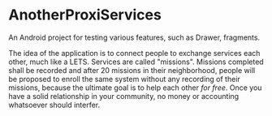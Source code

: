 # AnotherProxiServices
An Android project for testing various features, such as Drawer, fragments.

The idea of the application is to connect people to exchange services each other, much like a LETS.
Services are called "missions".
Missions completed shall be recorded and after 20 missions in their neighborhood, 
people will be proposed to enroll the same system without any recording of their missions, 
because the ultimate goal is to help each other _for free_.
Once you have a solid relationship in your community, no money or accounting whatsoever should interfer.
